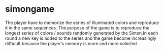 # simongame
The player have to memorize the series of illuminated colors and reproduce it in the same sequences. The purpose of the game is to reproduce the longest series of colors / sounds randomly generated by the Simon.In each round a new key is added to the series and the game become increasingly difficult because the player's memory is more and more solicited
